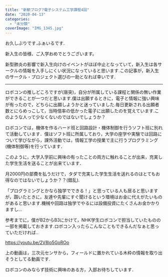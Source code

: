```yaml
---
title: "新歓ブログ?電子システム工学課程4回"
date: "2020-04-13"
categories: 
  - "未分類"
coverImage: "IMG_1345.jpg"
---
```


お久しぶりです.ふぁいるです.

新入生の皆様、ご入学おめでとうございます。

新型肺炎の影響で新入生向けのイベントがほぼ中止となっていて，新入生は各サークルの情報を入手しにくい状況になっていると思います.この記事が，新入生のサークル・プロジェクト選びの一助となれば幸いです.

* * *

ロボコンの推しどころですが(唐突)，自分が所属している課程と関係の無い作業ができることが一つだと思います.僕は出願するときに，電子と情報に強い興味が有ったので，どちらに出願しようかと迷っていました.毎日更新される出願者数とにらめっこして，当時倍率の低かった電子に出願したのを覚えています.このような人って少なくないのではないでしょうか？

ロボコンでは，機体を作るハード班と回路設計・機体制御を行うソフト班に別れて活動しています．僕はソフト班に所属しており，大学の座学や実験では回路について学びながら，課外活動では，情報工学の授業で主に行うプログラミング(機体制御等)を行っています．

このように，大学入学前に興味の有ったことの両方に触れることが出来，充実した学生生活を送ることが出来ています．

月2000円の部費を払うだけで，タダで充実した学生生活を送れるのはとてもお得なのではないでしょうか？？(錯乱).

「プログラミングとかなら独学でできる！」と思っている人も居ると思いますが，躓いたときに，友達や先輩にすぐ聞けるという環境はお金に代えがたいものがあると思います.機械や回路は独学でやるには設備投資にたくさんお金かかりますし...

参考までに，僕がB2からB3にかけて，NHK学生ロボコンで担当していたものの一部を掲載しておきます.ロボコン入ったらこんなこともできるんだなぁと思っていただければ..

https://youtu.be/2V8lo5GoROo

上の動画は，三次元センサから，フィールドに置かれている木枠の情報を取り出そうとしてる動画です.

ロボコンのみならず技術に興味のある方，入部お待ちしています．
